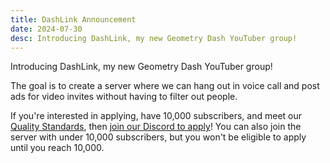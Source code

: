 ```yaml
---
title: DashLink Announcement
date: 2024-07-30
desc: Introducing DashLink, my new Geometry Dash YouTuber group!
---
```


Introducing DashLink, my new Geometry Dash YouTuber group!

The goal is to create a server where we can hang out in voice call and post ads for video invites without having to filter out people.

If you're interested in applying, have 10,000 subscribers, and meet our [Quality Standards](/dashlink-quality-standards/), then [join our Discord to apply](https://link.moldygd.com/dl-discord)! You can also join the server with under 10,000 subscribers, but you won't be eligible to apply until you reach 10,000.